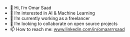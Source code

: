 - 👋 Hi, I’m Omar Saad
- 👀 I’m interested in AI & Machine Learning
- 🌱 I’m currently working as a freelancer
- 💞️ I’m looking to collaborate on open source projects
- 📫 How to reach me:
                       www.linkedin.com/in/omaarrrsaad

<!---
OmarSaad-png/OmarSaad-png is a ✨ special ✨ repository because its `README.md` (this file) appears on your GitHub profile.
You can click the Preview link to take a look at your changes.
--->

